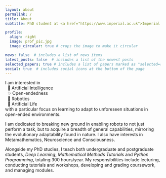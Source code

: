 ```yaml
---
layout: about
permalink: /
title: About
subtitle: PhD student at <a href="https://www.imperial.ac.uk">Imperial College London</a> in the <a href="https://www.imperial.ac.uk/adaptive-intelligent-robotics">Adaptive and Intelligent Robotics</a> lab

profile:
  align: right
  image: prof_pic.jpg
  image_circular: true # crops the image to make it circular

news: false  # includes a list of news items
latest_posts: false  # includes a list of the newest posts
selected_papers: true # includes a list of papers marked as "selected={true}"
social: true  # includes social icons at the bottom of the page
---
```


I am interested in\
&nbsp;&nbsp;🧠 Artificial Intelligence\
&nbsp;&nbsp;✨ Open-endedness\
&nbsp;&nbsp;🦾 Robotics\
&nbsp;&nbsp;🦎 Artificial Life\
with a particular focus on learning to adapt to unforeseen situations in open-ended environments.

I am dedicated to breaking new ground in enabling robots to not just perform a task, but to acquire a breadth of general capabilities, mirroring the evolutionary adaptability found in nature. I also have interests in Metamathematics, Neuroscience and Consciousness.

Alongside my PhD studies, I teach both undergraduate and postgraduate students, _Deep Learning_, _Mathematical Methods Tutorials_ and _Python Programming_, totaling 300 hours/year. My responsibilities include lecturing, conducting tutorials and workshops, developing and grading coursework, and managing modules.
